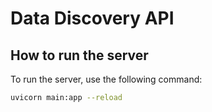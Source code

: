 # Data Discovery API

## How to run the server

To run the server, use the following command:

```bash
uvicorn main:app --reload
```
